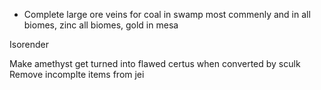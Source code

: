 - Complete large ore veins for coal in swamp most commenly and in all biomes, zinc all biomes, gold in mesa

Isorender

Make amethyst get turned into flawed certus when converted by sculk
Remove incomplte items from jei